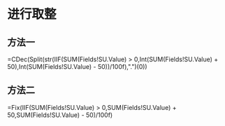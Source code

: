 # 进行取整
## 方法一
=CDec(Split(str(IIF(SUM(Fields!SU.Value) > 0,Int(SUM(Fields!SU.Value) + 50),Int(SUM(Fields!SU.Value) - 50))/100f),".")(0))
## 方法二
=Fix(IIF(SUM(Fields!SU.Value) > 0,SUM(Fields!SU.Value) + 50,SUM(Fields!SU.Value) - 50)/100f)


